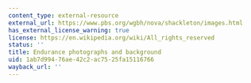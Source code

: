 ```yaml
---
content_type: external-resource
external_url: https://www.pbs.org/wgbh/nova/shackleton/images.html
has_external_license_warning: true
license: https://en.wikipedia.org/wiki/All_rights_reserved
status: ''
title: Endurance photographs and background
uid: 1ab7d994-76ae-42c2-ac75-25fa15116766
wayback_url: ''
---
```

